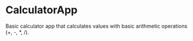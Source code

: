# CalculatorApp

Basic calculator app that calculates values with basic arithmetic operations (+, -, *, /).